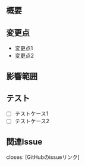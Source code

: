 ## 概要

## 変更点

- 変更点1
- 変更点2

## 影響範囲

## テスト

- [ ] テストケース1
- [ ] テストケース2

## 関連Issue

closes: [GitHubのissueリンク]